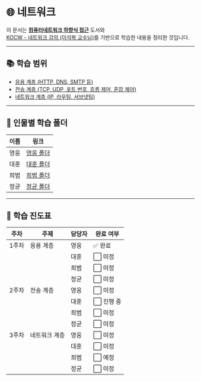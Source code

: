 ﻿# 🌐 네트워크

이 문서는 [**컴퓨터네트워크 하향식 접근**](https://product.kyobobook.co.kr/detail/S000061694627) 도서와  
[KOCW - 네트워크 강의 (이석복 교수님)](http://www.kocw.net/home/search/kemView.do?kemId=1312397)를 기반으로 학습한 내용을 정리한 것입니다.

---

## 📚 학습 범위

- [응용 계층 (HTTP, DNS, SMTP 등)](./Applicationlayer)
- [전송 계층 (TCP, UDP, 포트 번호, 흐름 제어, 혼잡 제어)](./Transportlayer)
- [네트워크 계층 (IP, 라우팅, 서브넷팅)](./Networklayer)

---

## 📁 인물별 학습 폴더

| 이름 | 링크 |
|------|------|
| 영웅 | [영웅 폴더](./영웅) |
| 대훈 | [대훈 폴더](./대훈) |
| 희범 | [희범 폴더](./희범) |
| 정균 | [정균 폴더](./정균) |

---

## 📅 학습 진도표

| 주차   | 주제             | 담당자 | 완료 여부   |
|--------|------------------|--------|-------------|
| 1주차  | 응용 계층         | 영웅   | ✅ 완료      |
|        |                  | 대훈   | ⬜ 미정      |
|        |                  | 희범   | ⬜ 미정      |
|        |                  | 정균   | ⬜ 미정      |
| 2주차  | 전송 계층         | 영웅   | ⬜ 미정      |
|        |                  | 대훈   | ⬜ 진행 중   |
|        |                  | 희범   | ⬜ 미정      |
|        |                  | 정균   | ⬜ 미정      |
| 3주차  | 네트워크 계층     | 영웅   | ⬜ 미정      |
|        |                  | 대훈   | ⬜ 미정      |
|        |                  | 희범   | ⬜ 예정      |
|        |                  | 정균   | ⬜ 미정      |

